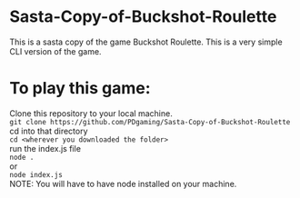 # Sasta-Copy-of-Buckshot-Roulette
This is a sasta copy of the game Buckshot Roulette. This is a very simple CLI version of the game.

# To play this game:
Clone this repository to your local machine.\
`git clone https://github.com/PDgaming/Sasta-Copy-of-Buckshot-Roulette`\
cd into that directory\
`cd <wherever you downloaded the folder>`\
run the index.js file\
`node .`\
or\
`node index.js`\
NOTE: You will have to have node installed on your machine.
